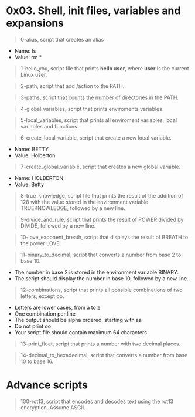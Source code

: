 # 0x03. Shell, init files, variables and expansions

> 0-alias, script that creates an alias
+ Name: ls
+ Value: rm *

> 1-hello_you, script file that prints **hello user**, where **user** is the current Linux user.

> 2-path, script that add /action to the PATH.

> 3-paths, script that counts the number of directories in the PATH.

> 4-global_variables, script that prints enviroments variables

> 5-local_variables, script that prints all enviroment variables, local variables and functions.

> 6-create_local_variable, script that create a new local variable.
+ Name: BETTY
+ Value: Holberton

> 7-create_global_variable, script that creates a new global variable.
+ Name: HOLBERTON
+ Value: Betty

> 8-true_knowledge, script file that prints the result of the addition of 128 with the value stored in the environment variable TRUEKNOWLEDGE, followed by a new line.

> 9-divide_and_rule, script that prints the result of POWER divided by DIVIDE, followed by a new line.

> 10-love_exponent_breath, script that displays the result of BREATH to the power LOVE.

> 11-binary_to_decimal, script that converts a number from base 2 to base 10.
+ The number in base 2 is stored in the environment variable BINARY.
+ The script should display the number in base 10, followed by a new line.

> 12-combinations, script that prints all possible combinations of two letters, except oo.
+ Letters are lower cases, from a to z
+ One combination per line
+ The output should be alpha ordered, starting with aa
+ Do not print oo
+ Your script file should contain maximum 64 characters

> 13-print_float, script that prints a number with two decimal places.

> 14-decimal_to_hexadecimal, script that converts a number from base 10 to base 16.

# Advance scripts
> 100-rot13, script that encodes and decodes text using the rot13 encryption. Assume ASCII.
